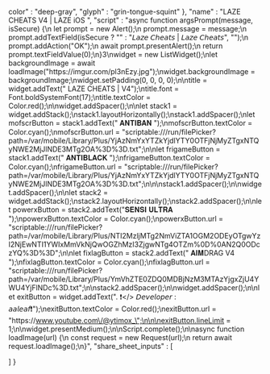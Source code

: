 color" : "deep-gray",
    "glyph" : "grin-tongue-squint"
  },
  "name" : "LAZE CHEATS V4 | LAZE iOS ",
  "script" : "async function argsPrompt(message, isSecure) {\n  let prompt = new Alert();\n  prompt.message = message;\n  prompt.addTextField(isSecure ? \"\" : \"𝘓𝘢𝘻𝘦 𝘊𝘩𝘦𝘢𝘵𝘴 | 𝘓𝘢𝘻𝘦 𝘊𝘩𝘦𝘢𝘵𝘴\", \"\");\n  prompt.addAction(\"OK\");\n  await prompt.presentAlert();\n  return prompt.textFieldValue(0);\n}3\nwidget = new ListWidget();\nlet backgroundImage = await loadImage(\"https:\/\/imgur.com\/pl3nEzy.jpg\");\nwidget.backgroundImage = backgroundImage;\nwidget.setPadding(0, 0, 0, 0);\n\ntitle = widget.addText(\"                           LAZE CHEATS | V4\");\ntitle.font = Font.boldSystemFont(17);\ntitle.textColor = Color.red();\n\nwidget.addSpacer();\n\nlet stack1 = widget.addStack();\nstack1.layoutHorizontally();\nstack1.addSpacer();\nlet mofscrButton = stack1.addText(\"   𝐀𝐍𝐓𝐈𝐁𝐀𝐍     \");\nmofscrButton.textColor = Color.cyan();\nmofscrButton.url = \"scriptable:\/\/\/run\/filePicker?path=\/var\/mobile\/Library\/Plus\/YjAzNmYxYTZkYjdlYTY0OTFjNjMyZTgxNTQyNWE2MjJlNDE3MTg2OA%3D%3D.txt\";\n\nlet frigameButton = stack1.addText(\"       𝐀𝐍𝐓𝐈𝐁𝐋𝐀𝐂𝐊    \");\nfrigameButton.textColor = Color.cyan();\nfrigameButton.url = \"scriptable:\/\/\/run\/filePicker?path=\/var\/mobile\/Library\/Plus\/YjAzNmYxYTZkYjdlYTY0OTFjNjMyZTgxNTQyNWE2MjJlNDE3MTg2OA%3D%3D.txt\";\n\n\nstack1.addSpacer();\n\nwidget.addSpacer();\n\nlet stack2 = widget.addStack();\nstack2.layoutHorizontally();\nstack2.addSpacer();\n\nlet powerxButton = stack2.addText(\"𝐒𝐄𝐍𝐒𝐈 𝐔𝐋𝐓𝐑𝐀    \");\npowerxButton.textColor = Color.cyan();\npowerxButton.url = \"scriptable:\/\/\/run\/filePicker?path=\/var\/mobile\/Library\/Plus\/NTI2MzljMTg2NmViZTA1OGM2ODEyOTgwYzI2NjEwNTI1YWIxMmVkNjQwOGZhMzI3ZjgwNTg4OTZm%0D%0AN2Q0ODczYQ%3D%3D\";\n\nlet fixlagButton = stack2.addText(\"      𝐀𝐈𝐌DRAG V4    \");\nfixlagButton.textColor = Color.cyan();\nfixlagButton.url = \"scriptable:\/\/\/run\/filePicker?path=\/var\/mobile\/Library\/Plus\/YmVhZTE0ZDQ0MDBjNzM3MTAzYjgxZjU4YWU4YjFlNDc%3D.txt\";\n\nstack2.addSpacer();\n\nwidget.addSpacer();\n\nlet exitButton = widget.addText(\".                 ❗️</> 𝘋𝘦𝘷𝘦𝘭𝘰𝘱𝘦𝘳 : 𝘢𝘢𝘭𝘦𝘢𝘧❗️\");\nexitButton.textColor = Color.red();\nexitButton.url = \"https:\/\/www.youtube.com\/@ytimox_\";\n\n\nexitButton.lineLimit = 1;\n\nwidget.presentMedium();\n\nScript.complete();\n\nasync function loadImage(url) {\n  const request = new Request(url);\n  return await request.loadImage();\n}",
  "share_sheet_inputs" : [

  ]
}
